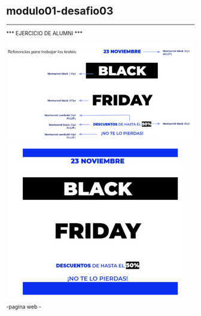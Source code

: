# modulo01-desafio03
---
*** EJERCICIO DE ALUMNI ***

<img src="images/ejercicio1.PNG">

<img src="images/ejercicio2.PNG">

-pagina web - 
